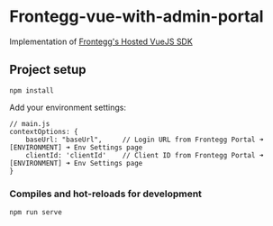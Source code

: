 # Frontegg-vue-with-admin-portal
Implementation of [Frontegg's Hosted VueJS SDK](https://docs.frontegg.com/docs/vue-hosted-login-guide)

## Project setup
```
npm install
```
Add your environment settings:
```
// main.js
contextOptions: {
    baseUrl: "baseUrl",     // Login URL from Frontegg Portal ➜ [ENVIRONMENT] ➜ Env Settings page
    clientId: 'clientId'    // Client ID from Frontegg Portal ➜ [ENVIRONMENT] ➜ Env Settings page
}
```


### Compiles and hot-reloads for development
```
npm run serve
```
